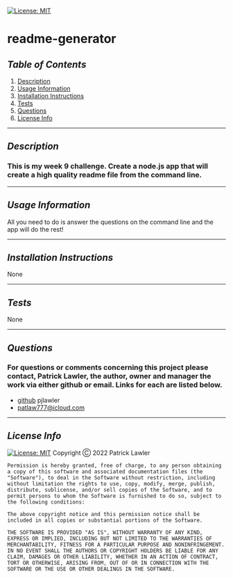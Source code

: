 
 [![License: MIT](https://img.shields.io/badge/License-MIT-yellow.svg)](https://opensource.org/licenses/MIT)
 # readme-generator
 ## *Table of Contents*
1. [Description](#description)
2. [Usage Information](#usage-information)
3. [Installation Instructions](#installation-instructions)
4. [Tests](#tests)
5. [Questions](#questions)
6. [License Info](#license-info)

 _ _ _
 ## *Description*
 ### This is my week 9 challenge. Create a node.js app that will create a high quality readme file from the command line. 

 _ _ _
 ## *Usage Information*
  All you need to do is answer the questions on the command line and the app will do the rest!
  - - -
 ## *Installation Instructions*
  None
  - - -
 ## *Tests*
  None
  - - -
 
 ## *Questions*
 ###   For questions or comments concerning this project please contact, Patrick Lawler, the author, owner and manager the work via either github or email. Links for each are listed below.
 - [github](https://github.com/pjlawler) pjlawler
 - patlaw777@icloud.com
 _ _ _
 ## *License Info*
  [![License: MIT](https://img.shields.io/badge/License-MIT-yellow.svg)](https://opensource.org/licenses/MIT)  Copyright Ⓒ 2022 Patrick Lawler
      
    Permission is hereby granted, free of charge, to any person obtaining a copy of this software and associated documentation files (the "Software"), to deal in the Software without restriction, including without limitation the rights to use, copy, modify, merge, publish, distribute, sublicense, and/or sell copies of the Software, and to permit persons to whom the Software is furnished to do so, subject to the following conditions:
    
    The above copyright notice and this permission notice shall be included in all copies or substantial portions of the Software.
    
    THE SOFTWARE IS PROVIDED "AS IS", WITHOUT WARRANTY OF ANY KIND, EXPRESS OR IMPLIED, INCLUDING BUT NOT LIMITED TO THE WARRANTIES OF MERCHANTABILITY, FITNESS FOR A PARTICULAR PURPOSE AND NONINFRINGEMENT. IN NO EVENT SHALL THE AUTHORS OR COPYRIGHT HOLDERS BE LIABLE FOR ANY CLAIM, DAMAGES OR OTHER LIABILITY, WHETHER IN AN ACTION OF CONTRACT, TORT OR OTHERWISE, ARISING FROM, OUT OF OR IN CONNECTION WITH THE SOFTWARE OR THE USE OR OTHER DEALINGS IN THE SOFTWARE.